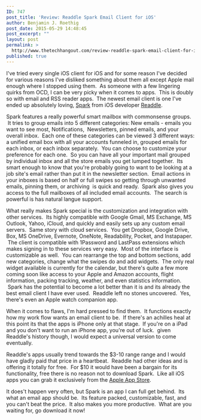 ```yaml
---
ID: 747
post_title: 'Review: Readdle Spark Email Client for iOS'
author: Benjamin J. Roethig
post_date: 2015-05-29 14:48:45
post_excerpt: ""
layout: post
permalink: >
  http://www.thetechhangout.com/review-readdle-spark-email-client-for-ios/
published: true
---
```

I've tried every single iOS client for iOS and for some reason I've decided for various reasons I've disliked something about them all except Apple mail enough where I stopped using them. &nbsp;As someone with a few lingering quirks from OCD, I can be very picky when it comes to apps. &nbsp;This is doubly so with email and RSS reader apps. &nbsp;The newest email client is one I've ended up absolutely loving, <a href="https://readdle.com/products/spark" target="_blank">Spark</a> from iOS developer <a href="http://www.readdle.com/" target="_blank">Readdle</a>.

Spark features a really powerful smart mailbox with commonsense groups. &nbsp;It tries to group emails into 5 different categories: New emails - emails you want to see most, Notifications, &nbsp;Newsletters, pinned emails, and your overall inbox. &nbsp;Each one of these categories can be viewed 3 different ways: a unified email box with all your accounts funneled in, grouped emails for each inbox, or each inbox separately. &nbsp;You can choose to customize your preference for each one. &nbsp;So you can have all your important mail grouped by individual inbox and all the store emails you get lumped together. &nbsp;Its smart enough to know that you're probably going to want to be looking at a job site's email rather than put it in the newsletter section. &nbsp;Email actions in your inboxes is based on half or full swipes so getting through unwanted emails, pinning them, or archiving &nbsp;is quick and ready. &nbsp;Spark also gives you access to the full mailboxes of all included email accounts. &nbsp;The search is powerful is has natural langue support.

What really makes Spark special is the customization and integration with other services. &nbsp;Its highly compatible with Google Gmail, MS Exchange, MS Outlook, Yahoo, iCloud, and quickly and easily sets up any custom email servers. &nbsp;Same story with cloud services. &nbsp;You get Dropbox, Google Drive, Box, MS OneDrive, Evernote, OneNote, Readability, Pocket, and Instapaper. &nbsp;The client is compatible with 1Password and LastPass extensions which makes signing in to these services very easy. &nbsp;Most of the interface is customizable as well. &nbsp;You can rearrange the top and bottom sections, add new categories, change what the swipes do and add widgets. &nbsp;The only real widget available is currently for the calendar, but there's quite a few more coming soon like access to your Apple and Amazon accounts, flight information, packing tracking, weather, and even statistics information. &nbsp;Spark has the potential to become a lot better than it is and its already the best email client I have ever used. &nbsp;Readdle left no stones uncovered. &nbsp;Yes, there's even an Apple watch companion app.

When it comes to flaws, I'm hard pressed to find them. &nbsp;It functions exactly how my work flow wants an email client to be. &nbsp;If there's an achilles heal at this point its that the apps is iPhone only at that stage. &nbsp;If you're on a iPad and you don't want to run an iPhone app, you're out of luck. &nbsp;given Readdle's history though, I would expect a universal version to come eventually.

Readdle's apps usually trend towards the $3-10 range range and I would have gladly paid that price in a heartbeat. &nbsp;Readdle had other ideas and is offering it totally for free. &nbsp;For $10 it would have been a bargain for its functionality, free there is no reason not to download Spark. &nbsp;Like all iOS apps you can grab it exclusively from the <a href="https://itunes.apple.com/us/app/spark-fast-smart-email-for/id997102246?mt=8" target="_blank">Apple App Store</a>.

It does't happen very often, but Spark is an app I can full get behind. &nbsp;Its what an email app should be. &nbsp;Its feature packed, customizable, fast, and you can't beat the price. &nbsp;It also makes you more productive. &nbsp;What are you waiting for, go download it now!
